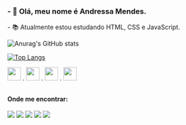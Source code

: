 ### - 👋 Olá, meu nome é Andressa Mendes.
<p> - 📚 Atualmente estou estudando HTML, CSS e JavaScript. </p>

![Anurag's GitHub stats](https://github-readme-stats.vercel.app/api?username=AndressaMendess&show_icons=true&theme=onedark)

[![Top Langs](https://github-readme-stats.vercel.app/api/top-langs/?username=AndressaMendess)](https://github.com/anuraghazra/github-readme-stats)

<img height="30" src="https://cdn.jsdelivr.net/gh/devicons/devicon/icons/figma/figma-original.svg" /> . <img  height="30" src="https://cdn.jsdelivr.net/gh/devicons/devicon/icons/html5/html5-plain-wordmark.svg" /> . <img height="30" src="https://cdn.jsdelivr.net/gh/devicons/devicon/icons/css3/css3-plain-wordmark.svg" /> . <img height="30" src="https://cdn.jsdelivr.net/gh/devicons/devicon/icons/javascript/javascript-plain.svg" />

##

#### Onde me encontrar:
<div>
<a href="/"><img src="https://img.shields.io/badge/-Behance-blue?style=for-the-badge&logo=behance&logoColor=white"></a>
<img src="https://img.shields.io/badge/Dribbble-EA4C89?style=for-the-badge&logo=dribbble&logoColor=white">
<a href="https://www.instagram.com/mendxsui/" target="_blank"><img src="https://img.shields.io/badge/Instagram-E4405F?style=for-the-badge&logo=instagram&logoColor=white"></a>
<img src="https://img.shields.io/badge/LinkedIn-0077B5?style=for-the-badge&logo=linkedin&logoColor=white">
<a href="andressasilvam25@gmail.com" target="_blank"><img src="https://img.shields.io/badge/Gmail-D14836?style=for-the-badge&logo=gmail&logoColor=white"></a>
</div>

          
          
          
          
          


